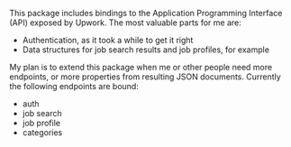 This package includes bindings to the Application Programming
Interface (API) exposed by Upwork. The most valuable parts for me are:

- Authentication, as it took a while to get it right
- Data structures for job search results and job profiles, for example

My plan is to extend this package when me or other people need more
endpoints, or more properties from resulting JSON documents. Currently
the following endpoints are bound:

- auth
- job search
- job profile
- categories

